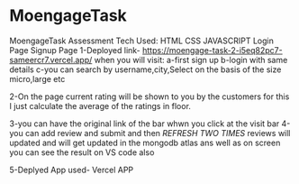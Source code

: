 # MoengageTask
MoengageTask Assessment
Tech Used:
HTML
CSS
JAVASCRIPT
Login Page 
Signup Page
1-Deployed link- https://moengage-task-2-i5eq82pc7-sameercr7.vercel.app/
when you will visit:
a-first sign up 
b-login with same details
c-you can search by username,city,Select on the basis of the size micro,large etc

2-On the page current rating will be shown to you by the customers
for this I just calculate the average of the ratings in floor.

3-you can have the original link of the bar whwn you click at the visit bar
4-you can add review and submit and then *REFRESH TWO TIMES* reviews will updated and  will get updated in the mongodb atlas ans well as on screen you can see the result on VS code also

5-Deplyed App used- Vercel APP
